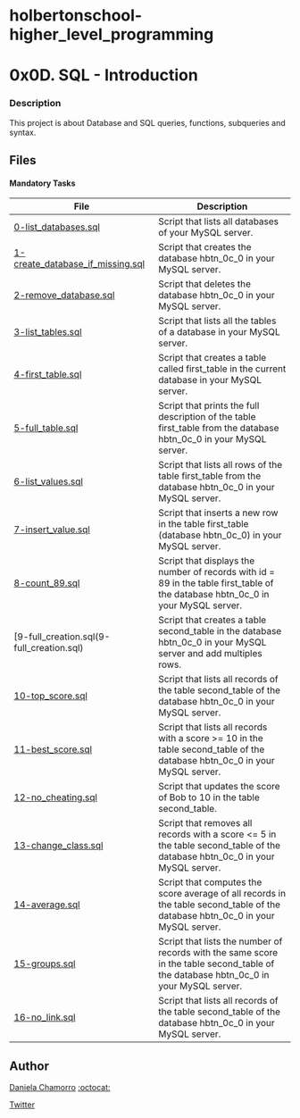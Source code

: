 # holbertonschool-higher_level_programming

# 0x0D. SQL - Introduction
### Description
This project is about Database and SQL queries, functions, subqueries and syntax.

## Files
#### Mandatory Tasks
| File | Description |
| ------ | ------ |
| [0-list_databases.sql](0-list_databases.sql) | Script that lists all databases of your MySQL server. |
| [1-create_database_if_missing.sql](1-create_database_if_missing.sql) | Script that creates the database hbtn_0c_0 in your MySQL server. |
| [2-remove_database.sql](2-remove_database.sql) | Script that deletes the database hbtn_0c_0 in your MySQL server. |
| [3-list_tables.sql](3-list_tables.sql) | Script that lists all the tables of a database in your MySQL server. |
| [4-first_table.sql](4-first_table.sql) | Script that creates a table called first_table in the current database in your MySQL server. |
| [5-full_table.sql](5-full_table.sql) | Script that prints the full description of the table first_table from the database hbtn_0c_0 in your MySQL server. |
| [6-list_values.sql](6-list_values.sql) | Script that lists all rows of the table first_table from the database hbtn_0c_0 in your MySQL server. |
| [7-insert_value.sql](7-insert_value.sql) | Script that inserts a new row in the table first_table (database hbtn_0c_0) in your MySQL server. |
| [8-count_89.sql](8-count_89.sql) | Script that displays the number of records with id = 89 in the table first_table of the database hbtn_0c_0 in your MySQL server. |
| [9-full_creation.sql(9-full_creation.sql) | Script that creates a table second_table in the database hbtn_0c_0 in your MySQL server and add multiples rows. |
| [10-top_score.sql](10-top_score.sql) | Script that lists all records of the table second_table of the database hbtn_0c_0 in your MySQL server. |
| [11-best_score.sql](11-best_score.sql) | Script that lists all records with a score >= 10 in the table second_table of the database hbtn_0c_0 in your MySQL server. |
| [12-no_cheating.sql](12-no_cheating.sql) | Script that updates the score of Bob to 10 in the table second_table. |
| [13-change_class.sql](13-change_class.sql) | Script that removes all records with a score <= 5 in the table second_table of the database hbtn_0c_0 in your MySQL server. |
| [14-average.sql](14-average.sql) | Script that computes the score average of all records in the table second_table of the database hbtn_0c_0 in your MySQL server. |
| [15-groups.sql](15-groups.sql) | Script that lists the number of records with the same score in the table second_table of the database hbtn_0c_0 in your MySQL server. |
| [16-no_link.sql](16-no_link.sql) | Script that lists all records of the table second_table of the database hbtn_0c_0 in your MySQL server. |

## Author

[Daniela Chamorro](https://www.linkedin.com/in/daniela-alexandra-chamorro-guerrero-666805a1/) [:octocat:](https://github.com/dalexach)

[Twitter](https://twitter.com/dalexach)
